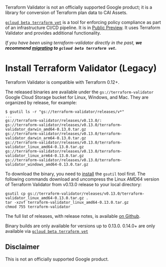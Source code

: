Terraform Validator is not an officially supported Google product; it is a library for conversion of Terraform plan data to CAI Assets.

[`gcloud beta terraform vet`](https://cloud.google.com/docs/terraform/policy-validation) is a tool for enforcing policy compliance as part of an infrastructure CI/CD pipeline. It is in [Public Preview](https://cloud.google.com/products#product-launch-stages). It uses Terraform Validator and provides additional functionality.


_If you have been using terraform-validator directly in the past, **we recommend [migrating](https://cloud.google.com/docs/terraform/policy_validation/migrate_from_terraform_validator) to `gcloud beta terraform vet`.**_

# Install Terraform Validator (Legacy)

Terraform Validator is compatible with Terraform 0.12+.

The released binaries are available under the `gs://terraform-validator` Google
Cloud Storage bucket for Linux, Windows, and Mac. They are organized by release,
for example:

```
$ gsutil ls -r "gs://terraform-validator/releases/v*"
...
gs://terraform-validator/releases/v0.13.0/:
gs://terraform-validator/releases/v0.13.0/terraform-validator_darwin_amd64-0.13.0.tar.gz
gs://terraform-validator/releases/v0.13.0/terraform-validator_darwin_arm64-0.13.0.tar.gz
gs://terraform-validator/releases/v0.13.0/terraform-validator_linux_amd64-0.13.0.tar.gz
gs://terraform-validator/releases/v0.13.0/terraform-validator_linux_arm64-0.13.0.tar.gz
gs://terraform-validator/releases/v0.13.0/terraform-validator_windows_amd64-0.13.0.tar.gz
```

To download the binary, you need to
[install](https://cloud.google.com/storage/docs/gsutil_install#install) the
`gsutil` tool first. The following commands download and uncompress the Linux AMD64
version of Terraform Validator from v0.13.0 release to your local directory:

```
gsutil cp gs://terraform-validator/releases/v0.13.0/terraform-validator_linux_amd64-0.13.0.tar.gz .
tar -xzvf terraform-validator_linux_amd64-0.13.0.tar.gz
chmod 755 terraform-validator
```

The full list of releases, with release notes, is available [on Github](https://github.com/GoogleCloudPlatform/terraform-validator/releases).

Binary builds are only available for versions up to 0.13.0. 0.14.0+ are only available via [`gcloud beta terraform vet`](https://cloud.google.com/docs/terraform/policy_validation)

## Disclaimer

This is not an officially supported Google product.
